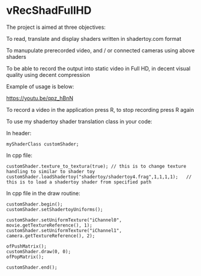 # vRecShadFullHD

The project is aimed at three objectives:

To read, translate and display shaders written in shadertoy.com format 

To manupulate prerecorded video, and / or connected cameras using above shaders 

To be able to record the output into static video in Full HD, in decent visual quality using decent compression 

Example of usage is below:

https://youtu.be/qpz_hBnN

To record a video in the application press R, to stop recording press R again

To use my shadertoy shader translation class in your code:

In header:

    myShaderClass customShader;

In cpp file:

    customShader.texture_to_textura(true); // this is to change texture handling to similar to shader toy 
    customShader.loadShadertoy("shadertoy/shadertoy4.frag",1,1,1,1);   // this is to load a shadertoy shader from specified path

In cpp file in the draw routine:

    customShader.begin();
    customShader.setShadertoyUniforms();
    
    customShader.setUniformTexture("iChannel0", movie.getTextureReference(), 1);
    customShader.setUniformTexture("iChannel1", camera.getTextureReference(), 2);
    
    ofPushMatrix();
    customShader.draw(0, 0);
    ofPopMatrix();
    
    customShader.end();
